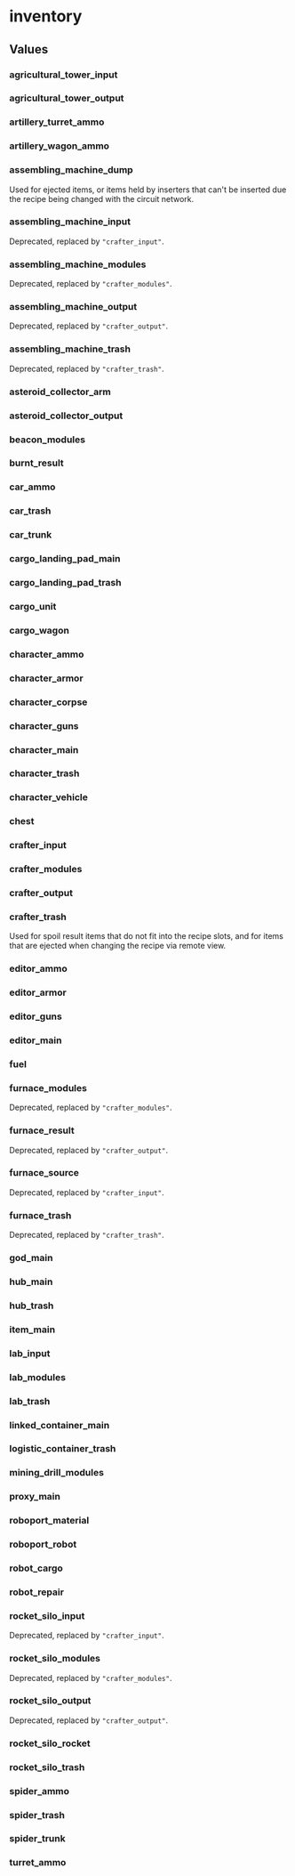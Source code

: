 # inventory

## Values

### agricultural_tower_input

### agricultural_tower_output

### artillery_turret_ammo

### artillery_wagon_ammo

### assembling_machine_dump

Used for ejected items, or items held by inserters that can't be inserted due the recipe being changed with the circuit network.

### assembling_machine_input

Deprecated, replaced by `"crafter_input"`.

### assembling_machine_modules

Deprecated, replaced by `"crafter_modules"`.

### assembling_machine_output

Deprecated, replaced by `"crafter_output"`.

### assembling_machine_trash

Deprecated, replaced by `"crafter_trash"`.

### asteroid_collector_arm

### asteroid_collector_output

### beacon_modules

### burnt_result

### car_ammo

### car_trash

### car_trunk

### cargo_landing_pad_main

### cargo_landing_pad_trash

### cargo_unit

### cargo_wagon

### character_ammo

### character_armor

### character_corpse

### character_guns

### character_main

### character_trash

### character_vehicle

### chest

### crafter_input

### crafter_modules

### crafter_output

### crafter_trash

Used for spoil result items that do not fit into the recipe slots, and for items that are ejected when changing the recipe via remote view.

### editor_ammo

### editor_armor

### editor_guns

### editor_main

### fuel

### furnace_modules

Deprecated, replaced by `"crafter_modules"`.

### furnace_result

Deprecated, replaced by `"crafter_output"`.

### furnace_source

Deprecated, replaced by `"crafter_input"`.

### furnace_trash

Deprecated, replaced by `"crafter_trash"`.

### god_main

### hub_main

### hub_trash

### item_main

### lab_input

### lab_modules

### lab_trash

### linked_container_main

### logistic_container_trash

### mining_drill_modules

### proxy_main

### roboport_material

### roboport_robot

### robot_cargo

### robot_repair

### rocket_silo_input

Deprecated, replaced by `"crafter_input"`.

### rocket_silo_modules

Deprecated, replaced by `"crafter_modules"`.

### rocket_silo_output

Deprecated, replaced by `"crafter_output"`.

### rocket_silo_rocket

### rocket_silo_trash

### spider_ammo

### spider_trash

### spider_trunk

### turret_ammo


